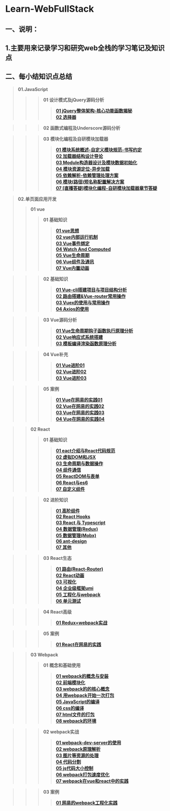 # Learn-WebFullStack
## 一、说明：
## 1.主要用来记录学习和研究web全栈的学习笔记及知识点


## 二、每小结知识点总结
> **01.JavaScript**
>>> **01 设计模式及jQuery源码分析**
>>>> [**01 jQuery整体架构-核心功能函数揭秘**](https://github.com/lotosv2010/Learn-WebFullStack/blob/master/docs/Markdown/02-JavaScript/01-%E8%AE%BE%E8%AE%A1%E6%A8%A1%E5%BC%8F%20jQuery%E6%BA%90%E7%A0%81%E5%88%86%E6%9E%90/01-jQuery%E6%95%B4%E4%BD%93%E6%9E%B6%E6%9E%84-%E6%A0%B8%E5%BF%83%E5%8A%9F%E8%83%BD%E5%87%BD%E6%95%B0%E6%8F%AD%E7%A7%98.md)  
>>>> [**02 选择器**](https://github.com/lotosv2010/Learn-WebFullStack/blob/master/docs/Markdown/02-JavaScript/01-%E8%AE%BE%E8%AE%A1%E6%A8%A1%E5%BC%8F%20jQuery%E6%BA%90%E7%A0%81%E5%88%86%E6%9E%90/02-%E9%80%89%E6%8B%A9%E5%99%A8.md)  

>>> **02 函数式编程及Underscore源码分析**

>>> **03 模块化编程及自研模块加载器**
>>>> [**01 模块系统概述-自定义模块规范-书写约定**](https://github.com/lotosv2010/Learn-WebFullStack/blob/master/docs/Markdown/02-JavaScript/03-%E6%A8%A1%E5%9D%97%E5%8C%96%E7%BC%96%E7%A8%8B%E5%8F%8A%E8%87%AA%E7%A0%94%E6%A8%A1%E5%9D%97%E5%8A%A0%E8%BD%BD%E5%99%A8/01-%E6%A8%A1%E5%9D%97%E7%B3%BB%E7%BB%9F%E6%A6%82%E8%BF%B0-%E8%87%AA%E5%AE%9A%E4%B9%89%E6%A8%A1%E5%9D%97%E8%A7%84%E8%8C%83-%E4%B9%A6%E5%86%99%E7%BA%A6%E5%AE%9A.md)  
>>>> [**02 加载器结构设计导论**](https://github.com/lotosv2010/Learn-WebFullStack/blob/master/docs/Markdown/02-JavaScript/03-%E6%A8%A1%E5%9D%97%E5%8C%96%E7%BC%96%E7%A8%8B%E5%8F%8A%E8%87%AA%E7%A0%94%E6%A8%A1%E5%9D%97%E5%8A%A0%E8%BD%BD%E5%99%A8/02-%E5%8A%A0%E8%BD%BD%E5%99%A8%E7%BB%93%E6%9E%84%E8%AE%BE%E8%AE%A1%E5%AF%BC%E8%AE%BA.md)  
>>>> [**03 Module构造器设计及模块数据初始化**](https://github.com/lotosv2010/Learn-WebFullStack/blob/master/docs/Markdown/02-JavaScript/03-%E6%A8%A1%E5%9D%97%E5%8C%96%E7%BC%96%E7%A8%8B%E5%8F%8A%E8%87%AA%E7%A0%94%E6%A8%A1%E5%9D%97%E5%8A%A0%E8%BD%BD%E5%99%A8/03-Module%E6%9E%84%E9%80%A0%E5%99%A8%E8%AE%BE%E8%AE%A1%E5%8F%8A%E6%A8%A1%E5%9D%97%E6%95%B0%E6%8D%AE%E5%88%9D%E5%A7%8B%E5%8C%96.md)  
>>>> [**04 模块资源定位-异步加载**](https://github.com/lotosv2010/Learn-WebFullStack/blob/master/docs/Markdown/02-JavaScript/03-%E6%A8%A1%E5%9D%97%E5%8C%96%E7%BC%96%E7%A8%8B%E5%8F%8A%E8%87%AA%E7%A0%94%E6%A8%A1%E5%9D%97%E5%8A%A0%E8%BD%BD%E5%99%A8/04-%E6%A8%A1%E5%9D%97%E8%B5%84%E6%BA%90%E5%AE%9A%E4%BD%8D-%E5%BC%82%E6%AD%A5%E5%8A%A0%E8%BD%BD.md)  
>>>> [**05 依赖解析-依赖管理处理方案**](https://github.com/lotosv2010/Learn-WebFullStack/blob/master/docs/Markdown/02-JavaScript/03-%E6%A8%A1%E5%9D%97%E5%8C%96%E7%BC%96%E7%A8%8B%E5%8F%8A%E8%87%AA%E7%A0%94%E6%A8%A1%E5%9D%97%E5%8A%A0%E8%BD%BD%E5%99%A8/05-%E4%BE%9D%E8%B5%96%E8%A7%A3%E6%9E%90-%E4%BE%9D%E8%B5%96%E7%AE%A1%E7%90%86%E5%A4%84%E7%90%86%E6%96%B9%E6%A1%88.md)  
>>>> [**06 模块(路径)短名称配置解决方案**](https://github.com/lotosv2010/Learn-WebFullStack/blob/master/docs/Markdown/02-JavaScript/03-%E6%A8%A1%E5%9D%97%E5%8C%96%E7%BC%96%E7%A8%8B%E5%8F%8A%E8%87%AA%E7%A0%94%E6%A8%A1%E5%9D%97%E5%8A%A0%E8%BD%BD%E5%99%A8/06-%E6%A8%A1%E5%9D%97(%E8%B7%AF%E5%BE%84)%E7%9F%AD%E5%90%8D%E7%A7%B0%E9%85%8D%E7%BD%AE%E8%A7%A3%E5%86%B3%E6%96%B9%E6%A1%88.md)  
>>>> [**07 [直播答疑]模块化编程-自研模块加载器章节答疑**](https://github.com/lotosv2010/Learn-WebFullStack/blob/master/docs/Markdown/02-JavaScript/03-%E6%A8%A1%E5%9D%97%E5%8C%96%E7%BC%96%E7%A8%8B%E5%8F%8A%E8%87%AA%E7%A0%94%E6%A8%A1%E5%9D%97%E5%8A%A0%E8%BD%BD%E5%99%A8/07-%5B%E7%9B%B4%E6%92%AD%E7%AD%94%E7%96%91%5D%E6%A8%A1%E5%9D%97%E5%8C%96%E7%BC%96%E7%A8%8B-%E8%87%AA%E7%A0%94%E6%A8%A1%E5%9D%97%E5%8A%A0%E8%BD%BD%E5%99%A8%E7%AB%A0%E8%8A%82%E7%AD%94%E7%96%91.md)  

> **02.单页面应用开发**
>> **01 vue**
>>> **01 基础知识**
>>>> [**01 vue思想**](https://github.com/lotosv2010/Learn-WebFullStack/blob/master/docs/Markdown/03-SinglePageApp/01-Vue/01-Vue%E5%9F%BA%E7%A1%80%E7%9F%A5%E8%AF%86/01-Vue%E6%80%9D%E6%83%B3.md)  
>>>> [**02 vue内部运行机制**](https://github.com/lotosv2010/Learn-WebFullStack/blob/master/docs/Markdown/03-SinglePageApp/01-Vue/01-Vue%E5%9F%BA%E7%A1%80%E7%9F%A5%E8%AF%86/02-Vue%E5%86%85%E9%83%A8%E8%BF%90%E8%A1%8C%E6%9C%BA%E5%88%B6.md)  
>>>> [**03 Vue事件绑定**](https://github.com/lotosv2010/Learn-WebFullStack/blob/master/docs/Markdown/03-SinglePageApp/01-Vue/01-Vue%E5%9F%BA%E7%A1%80%E7%9F%A5%E8%AF%86/03-Vue%E4%BA%8B%E4%BB%B6%E7%BB%91%E5%AE%9A.md)  
>>>> [**04 Watch And Computed**](https://github.com/lotosv2010/Learn-WebFullStack/blob/master/docs/Markdown/03-SinglePageApp/01-Vue/01-Vue%E5%9F%BA%E7%A1%80%E7%9F%A5%E8%AF%86/4-Watch%20And%20Computed.md)  
>>>> [**05 Vue生命周期**](https://github.com/lotosv2010/Learn-WebFullStack/blob/master/docs/Markdown/03-SinglePageApp/01-Vue/01-Vue%E5%9F%BA%E7%A1%80%E7%9F%A5%E8%AF%86/5-Vue%E7%94%9F%E5%91%BD%E5%91%A8%E6%9C%9F.md)  
>>>> [**06 Vue组件及通讯**](https://github.com/lotosv2010/Learn-WebFullStack/blob/master/docs/Markdown/03-SinglePageApp/01-Vue/01-Vue%E5%9F%BA%E7%A1%80%E7%9F%A5%E8%AF%86/6-Vue%E7%BB%84%E4%BB%B6%E5%8F%8A%E9%80%9A%E8%AE%AF.md)  
>>>> [**07 Vue内置动画**](https://github.com/lotosv2010/Learn-WebFullStack/blob/master/docs/Markdown/03-SinglePageApp/01-Vue/01-Vue%E5%9F%BA%E7%A1%80%E7%9F%A5%E8%AF%86/7-Vue%E5%86%85%E7%BD%AE%E5%8A%A8%E7%94%BB.md)  

>>> **02 基础知识**  
>>>> [**01 Vue-cli搭建项目与项目结构分析**](https://github.com/lotosv2010/Learn-WebFullStack/blob/master/docs/Markdown/03-SinglePageApp/01-Vue/02-Vue%E8%BF%9B%E9%98%B6%E7%9F%A5%E8%AF%86/01-Vue-cli%E6%90%AD%E5%BB%BA%E9%A1%B9%E7%9B%AE%E4%B8%8E%E9%A1%B9%E7%9B%AE%E7%BB%93%E6%9E%84%E5%88%86%E6%9E%90.md)  
>>>> [**02 路由搭建&Vue-router常用操作**](https://github.com/lotosv2010/Learn-WebFullStack/blob/master/docs/Markdown/03-SinglePageApp/01-Vue/02-Vue%E8%BF%9B%E9%98%B6%E7%9F%A5%E8%AF%86/02-%E8%B7%AF%E7%94%B1%E6%90%AD%E5%BB%BA%26Vue-router%E5%B8%B8%E7%94%A8%E6%93%8D%E4%BD%9C.md)  
>>>> [**03 Vuex的使用与常用操作**](https://github.com/lotosv2010/Learn-WebFullStack/blob/master/docs/Markdown/03-SinglePageApp/01-Vue/02-Vue%E8%BF%9B%E9%98%B6%E7%9F%A5%E8%AF%86/03-Vuex%E7%9A%84%E4%BD%BF%E7%94%A8%E4%B8%8E%E5%B8%B8%E7%94%A8%E6%93%8D%E4%BD%9C.md)  
>>>> [**04 Axios的使用**](https://github.com/lotosv2010/Learn-WebFullStack/blob/master/docs/Markdown/03-SinglePageApp/01-Vue/02-Vue%E8%BF%9B%E9%98%B6%E7%9F%A5%E8%AF%86/04-Axios%E7%9A%84%E4%BD%BF%E7%94%A8.md)  

>>> **03 Vue源码分析**  
>>>> [**01 Vue生命周期钩子函数执行原理分析**](https://github.com/lotosv2010/Learn-WebFullStack/blob/master/docs/Markdown/03-SinglePageApp/01-Vue/03-Vue%E6%BA%90%E7%A0%81%E5%88%86%E6%9E%90/01-Vue%E7%94%9F%E5%91%BD%E5%91%A8%E6%9C%9F%E9%92%A9%E5%AD%90%E5%87%BD%E6%95%B0%E6%89%A7%E8%A1%8C%E5%8E%9F%E7%90%86%E5%88%86%E6%9E%90.md)  
>>>> [**02 Vue响应式系统搭建**](https://github.com/lotosv2010/Learn-WebFullStack/blob/master/docs/Markdown/03-SinglePageApp/01-Vue/03-Vue%E6%BA%90%E7%A0%81%E5%88%86%E6%9E%90/02-Vue%E5%93%8D%E5%BA%94%E5%BC%8F%E7%B3%BB%E7%BB%9F%E6%90%AD%E5%BB%BA.md)  
>>>> [**03 模板编译渲染函数原理分析**](https://github.com/lotosv2010/Learn-WebFullStack/blob/master/docs/Markdown/03-SinglePageApp/01-Vue/03-Vue%E6%BA%90%E7%A0%81%E5%88%86%E6%9E%90/03-Vue%20%E6%A8%A1%E6%9D%BF%E7%BC%96%E8%AF%91%E6%B8%B2%E6%9F%93%E5%87%BD%E6%95%B0%E5%8E%9F%E7%90%86%E5%88%86%E6%9E%90.md)

>>> **04 Vue补充**  
>>>> [**01 Vue进阶01**](https://github.com/lotosv2010/Learn-WebFullStack/blob/master/docs/Markdown/03-SinglePageApp/01-Vue/04-Vue%E8%A1%A5%E5%85%85/01-Vue%E8%BF%9B%E9%98%B601.md)  
>>>> [**02 Vue进阶02**](https://github.com/lotosv2010/Learn-WebFullStack/blob/master/docs/Markdown/03-SinglePageApp/01-Vue/04-Vue%E8%A1%A5%E5%85%85/02-Vue%E8%BF%9B%E9%98%B602.md)  
>>>> [**03 Vue进阶03**](https://github.com/lotosv2010/Learn-WebFullStack/blob/master/docs/Markdown/03-SinglePageApp/01-Vue/04-Vue%E8%A1%A5%E5%85%85/03-Vue%E8%BF%9B%E9%98%B603.md)

>>> **05 案例**  
>>>> [**01 Vue在网易的实践01**](https://github.com/lotosv2010/Learn-WebFullStack/blob/master/docs/Markdown/03-SinglePageApp/01-Vue/05-%E6%A1%88%E4%BE%8B/01-Vue%E5%9C%A8%E7%BD%91%E6%98%93%E7%9A%84%E5%AE%9E%E8%B7%B501.md)  
>>>> [**02 Vue在网易的实践02**](https://github.com/lotosv2010/Learn-WebFullStack/blob/master/docs/Markdown/03-SinglePageApp/01-Vue/05-%E6%A1%88%E4%BE%8B/02-Vue%E5%9C%A8%E7%BD%91%E6%98%93%E7%9A%84%E5%AE%9E%E8%B7%B502.md)  
>>>> [**03 Vue在网易的实践03**](https://github.com/lotosv2010/Learn-WebFullStack/blob/master/docs/Markdown/03-SinglePageApp/01-Vue/05-%E6%A1%88%E4%BE%8B/03-Vue%E5%9C%A8%E7%BD%91%E6%98%93%E7%9A%84%E5%AE%9E%E8%B7%B503.md)  
>>>> [**04 Vue在网易的实践04**](https://github.com/lotosv2010/Learn-WebFullStack/blob/master/docs/Markdown/03-SinglePageApp/01-Vue/05-%E6%A1%88%E4%BE%8B/04-Vue%E5%9C%A8%E7%BD%91%E6%98%93%E7%9A%84%E5%AE%9E%E8%B7%B504.md)

>> **02 React**
>>> **01 基础知识**
>>>> [**01 eact介绍与React代码规范**](https://github.com/lotosv2010/Learn-WebFullStack/blob/master/docs/Markdown/03-SinglePageApp/02-React/01-React%E5%9F%BA%E7%A1%80/01-React%E4%BB%8B%E7%BB%8D%E4%B8%8EReact%E4%BB%A3%E7%A0%81%E8%A7%84%E8%8C%83.md)  
>>>> [**02 虚拟DOM和JSX**](https://github.com/lotosv2010/Learn-WebFullStack/blob/master/docs/Markdown/03-SinglePageApp/02-React/01-React%E5%9F%BA%E7%A1%80/02-%E8%99%9A%E6%8B%9FDOM%E5%92%8CJSX.md)  
>>>> [**03 生命周期与数据操作**](https://github.com/lotosv2010/Learn-WebFullStack/blob/master/docs/Markdown/03-SinglePageApp/02-React/01-React%E5%9F%BA%E7%A1%80/03-%E7%94%9F%E5%91%BD%E5%91%A8%E6%9C%9F%E4%B8%8E%E6%95%B0%E6%8D%AE%E6%93%8D%E4%BD%9C.md)  
>>>> [**04 组件通信**](https://github.com/lotosv2010/Learn-WebFullStack/blob/master/docs/Markdown/03-SinglePageApp/02-React/01-React%E5%9F%BA%E7%A1%80/04-%E7%BB%84%E4%BB%B6%E9%80%9A%E4%BF%A1.md)  
>>>> [**05 ReactDOM与表单**](https://github.com/lotosv2010/Learn-WebFullStack/blob/master/docs/Markdown/03-SinglePageApp/02-React/01-React%E5%9F%BA%E7%A1%80/05-ReactDOM%E4%B8%8E%E8%A1%A8%E5%8D%95.md)  
>>>> [**06 React与es6**](https://github.com/lotosv2010/Learn-WebFullStack/blob/master/docs/Markdown/03-SinglePageApp/02-React/01-React%E5%9F%BA%E7%A1%80/06-React%E4%B8%8Ees6.md)  
>>>> [**07 自定义组件**](https://github.com/lotosv2010/Learn-WebFullStack/blob/master/docs/Markdown/03-SinglePageApp/02-React/01-React%E5%9F%BA%E7%A1%80/07-%E8%87%AA%E5%AE%9A%E4%B9%89%E7%BB%84%E4%BB%B6.md)

>>> **02 进阶知识**
>>>> [**01 高阶组件**](https://github.com/lotosv2010/Learn-WebFullStack/blob/master/docs/Markdown/03-SinglePageApp/02-React/02-%E8%BF%9B%E9%98%B6%E7%9F%A5%E8%AF%86/01-%E9%AB%98%E9%98%B6%E7%BB%84%E4%BB%B6.md)  
>>>> [**02 React Hooks**](https://github.com/lotosv2010/Learn-WebFullStack/blob/master/docs/Markdown/03-SinglePageApp/02-React/02-%E8%BF%9B%E9%98%B6%E7%9F%A5%E8%AF%86/02-React%20Hooks.md)  
>>>> [**03 React 与 Typescript**](https://github.com/lotosv2010/Learn-WebFullStack/blob/master/docs/Markdown/03-SinglePageApp/02-React/02-%E8%BF%9B%E9%98%B6%E7%9F%A5%E8%AF%86/03-React%20%E4%B8%8E%20Typescript.md)  
>>>> [**04 数据管理(Redux)**](https://github.com/lotosv2010/Learn-WebFullStack/blob/master/docs/Markdown/03-SinglePageApp/02-React/02-%E8%BF%9B%E9%98%B6%E7%9F%A5%E8%AF%86/04-%E6%95%B0%E6%8D%AE%E7%AE%A1%E7%90%86(Redux).md)  
>>>> [**05 数据管理(Mobx)**](https://github.com/lotosv2010/Learn-WebFullStack/blob/master/docs/Markdown/03-SinglePageApp/02-React/02-%E8%BF%9B%E9%98%B6%E7%9F%A5%E8%AF%86/05-%E6%95%B0%E6%8D%AE%E7%AE%A1%E7%90%86(Mobx).md)  
>>>> [**06 ant-design**](https://github.com/lotosv2010/Learn-WebFullStack/blob/master/docs/Markdown/03-SinglePageApp/02-React/02-%E8%BF%9B%E9%98%B6%E7%9F%A5%E8%AF%86/06-ant-design.md)  
>>>> [**07 其他**](https://github.com/lotosv2010/Learn-WebFullStack/blob/master/docs/Markdown/03-SinglePageApp/02-React/02-%E8%BF%9B%E9%98%B6%E7%9F%A5%E8%AF%86/07-%E5%85%B6%E4%BB%96.md)

>>> **03 React生态**
>>>> [**01 路由(React-Router)**](https://github.com/lotosv2010/Learn-WebFullStack/blob/master/docs/Markdown/03-SinglePageApp/02-React/03-React%E7%94%9F%E6%80%81/01-%E8%B7%AF%E7%94%B1(React-Router).md)  
>>>> [**02 React动画**](https://github.com/lotosv2010/Learn-WebFullStack/blob/master/docs/Markdown/03-SinglePageApp/02-React/03-React%E7%94%9F%E6%80%81/02-React%E5%8A%A8%E7%94%BB.md)  
>>>> [**03 可视化**](https://github.com/lotosv2010/Learn-WebFullStack/blob/master/docs/Markdown/03-SinglePageApp/02-React/03-React%E7%94%9F%E6%80%81/03-%E5%8F%AF%E8%A7%86%E5%8C%96.md)  
>>>> [**04 企业级框架umi**](https://github.com/lotosv2010/Learn-WebFullStack/blob/master/docs/Markdown/03-SinglePageApp/02-React/03-React%E7%94%9F%E6%80%81/04-%E4%BC%81%E4%B8%9A%E7%BA%A7%E6%A1%86%E6%9E%B6umi%20.md)  
>>>> [**05 工程化与webpack**](https://github.com/lotosv2010/Learn-WebFullStack/blob/master/docs/Markdown/03-SinglePageApp/02-React/03-React生态/05-工程化与webpack.md)  
>>>> [**06 单元测试**](https://github.com/lotosv2010/Learn-WebFullStack/blob/master/docs/Markdown/03-SinglePageApp/02-React/03-React%E7%94%9F%E6%80%81/06-%E5%8D%95%E5%85%83%E6%B5%8B%E8%AF%95.md)  

>>> **04 React高级**
>>>> [**01 Redux+webpack实战**](https://github.com/lotosv2010/Learn-WebFullStack/blob/master/docs/Markdown/03-SinglePageApp/02-React/04-React%E9%AB%98%E7%BA%A7/01-React%2BReact-router%2BRedux%2Bwebpack%E5%AE%9E%E6%88%98.md)

>>> **05 案例**
>>>> [**01 React在网易的实践**](https://github.com/lotosv2010/Learn-WebFullStack/blob/master/docs/Markdown/03-SinglePageApp/02-React/05-%E6%A1%88%E4%BE%8B/01-React%E5%9C%A8%E7%BD%91%E6%98%93%E7%9A%84%E5%AE%9E%E8%B7%B5.md)

>> **03 Webpack**
>>> **01 概念和基础使用**
>>>> [**01 webpack的概念与安装**](https://github.com/lotosv2010/Learn-WebFullStack/blob/master/docs/Markdown/03-SinglePageApp/03-webpack/01-webpack%E7%9A%84%E6%A6%82%E5%BF%B5%E5%92%8C%E5%9F%BA%E7%A1%80%E4%BD%BF%E7%94%A8/01-webpack%E7%9A%84%E6%A6%82%E5%BF%B5%E4%B8%8E%E5%AE%89%E8%A3%85.md)  
>>>> [**02 前端模块化**](https://github.com/lotosv2010/Learn-WebFullStack/blob/master/docs/Markdown/03-SinglePageApp/03-webpack/01-webpack%E7%9A%84%E6%A6%82%E5%BF%B5%E5%92%8C%E5%9F%BA%E7%A1%80%E4%BD%BF%E7%94%A8/02-%E5%89%8D%E7%AB%AF%E6%A8%A1%E5%9D%97%E5%8C%96.md)  
>>>> [**03 webpack的的核心概念**](https://github.com/lotosv2010/Learn-WebFullStack/blob/master/docs/Markdown/03-SinglePageApp/03-webpack/01-webpack%E7%9A%84%E6%A6%82%E5%BF%B5%E5%92%8C%E5%9F%BA%E7%A1%80%E4%BD%BF%E7%94%A8/03-webpack%E7%9A%84%E7%9A%84%E6%A0%B8%E5%BF%83%E6%A6%82%E5%BF%B5.md)  
>>>> [**04 用webpack开始一次打包**](https://github.com/lotosv2010/Learn-WebFullStack/blob/master/docs/Markdown/03-SinglePageApp/03-webpack/01-webpack%E7%9A%84%E6%A6%82%E5%BF%B5%E5%92%8C%E5%9F%BA%E7%A1%80%E4%BD%BF%E7%94%A8/04-%E7%94%A8webpack%E5%BC%80%E5%A7%8B%E4%B8%80%E6%AC%A1%E6%89%93%E5%8C%85.md)  
>>>> [**05 JavaScript的编译**](https://github.com/lotosv2010/Learn-WebFullStack/blob/master/docs/Markdown/03-SinglePageApp/03-webpack/01-webpack%E7%9A%84%E6%A6%82%E5%BF%B5%E5%92%8C%E5%9F%BA%E7%A1%80%E4%BD%BF%E7%94%A8/05-JavaScript%E7%9A%84%E7%BC%96%E8%AF%91.md)  
>>>> [**06 css的编译**](https://github.com/lotosv2010/Learn-WebFullStack/blob/master/docs/Markdown/03-SinglePageApp/03-webpack/01-webpack%E7%9A%84%E6%A6%82%E5%BF%B5%E5%92%8C%E5%9F%BA%E7%A1%80%E4%BD%BF%E7%94%A8/06-css%E7%9A%84%E7%BC%96%E8%AF%91.md)  
>>>> [**07 html文件的打包**](https://github.com/lotosv2010/Learn-WebFullStack/blob/master/docs/Markdown/03-SinglePageApp/03-webpack/01-webpack%E7%9A%84%E6%A6%82%E5%BF%B5%E5%92%8C%E5%9F%BA%E7%A1%80%E4%BD%BF%E7%94%A8/07-html%E6%96%87%E4%BB%B6%E7%9A%84%E6%89%93%E5%8C%85.md)  
>>>> [**08 webpack的环境**](https://github.com/lotosv2010/Learn-WebFullStack/blob/master/docs/Markdown/03-SinglePageApp/03-webpack/01-webpack%E7%9A%84%E6%A6%82%E5%BF%B5%E5%92%8C%E5%9F%BA%E7%A1%80%E4%BD%BF%E7%94%A8/08-webpack%E7%9A%84%E7%8E%AF%E5%A2%83.md)

>>> **02 webpack实战**
>>>> [**01 webpack-dev-server的使用**](https://github.com/lotosv2010/Learn-WebFullStack/blob/master/docs/Markdown/03-SinglePageApp/03-webpack/02-webpack%E5%AE%9E%E6%88%98/01-webpack-dev-server%E7%9A%84%E4%BD%BF%E7%94%A8.md)  
>>>> [**02 webpack原理解析**](https://github.com/lotosv2010/Learn-WebFullStack/blob/master/docs/Markdown/03-SinglePageApp/03-webpack/02-webpack%E5%AE%9E%E6%88%98/02-webpack%E5%8E%9F%E7%90%86%E8%A7%A3%E6%9E%90.md)  
>>>> [**03 图片等资源的处理**](https://github.com/lotosv2010/Learn-WebFullStack/blob/master/docs/Markdown/03-SinglePageApp/03-webpack/02-webpack%E5%AE%9E%E6%88%98/03-%E5%9B%BE%E7%89%87%E7%AD%89%E8%B5%84%E6%BA%90%E7%9A%84%E5%A4%84%E7%90%86.md)  
>>>> [**04 代码分割**](https://github.com/lotosv2010/Learn-WebFullStack/blob/master/docs/Markdown/03-SinglePageApp/03-webpack/02-webpack%E5%AE%9E%E6%88%98/04-%E4%BB%A3%E7%A0%81%E5%88%86%E5%89%B2.md)  
>>>> [**05 js代码大小控制**](https://github.com/lotosv2010/Learn-WebFullStack/blob/master/docs/Markdown/03-SinglePageApp/03-webpack/02-webpack%E5%AE%9E%E6%88%98/05-js%E4%BB%A3%E7%A0%81%E5%A4%A7%E5%B0%8F%E6%8E%A7%E5%88%B6.md)  
>>>> [**06 webpack打包速度优化**](https://github.com/lotosv2010/Learn-WebFullStack/blob/master/docs/Markdown/03-SinglePageApp/03-webpack/02-webpack%E5%AE%9E%E6%88%98/06-webpack%E6%89%93%E5%8C%85%E9%80%9F%E5%BA%A6%E4%BC%98%E5%8C%96.md)  
>>>> [**07 webpack在vue和react中的实践**](https://github.com/lotosv2010/Learn-WebFullStack/blob/master/docs/Markdown/03-SinglePageApp/03-webpack/02-webpack%E5%AE%9E%E6%88%98/07-webpack%E5%9C%A8vue%E5%92%8Creact%E4%B8%AD%E7%9A%84%E5%AE%9E%E8%B7%B5.md)

>>> **03 案例**
>>>> [**01 网易的webpack工程化实践**](https://github.com/lotosv2010/Learn-WebFullStack/blob/master/docs/Markdown/03-SinglePageApp/03-webpack/03-%E6%A1%88%E4%BE%8B/01-%E7%BD%91%E6%98%93%E7%9A%84webpack%E5%B7%A5%E7%A8%8B%E5%8C%96%E5%AE%9E%E8%B7%B5.md)  
